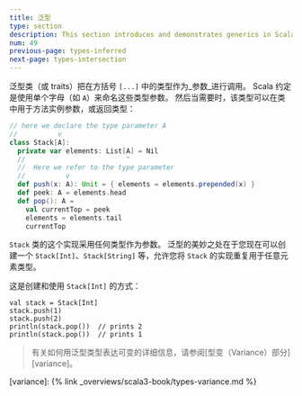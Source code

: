 ```yaml
---
title: 泛型
type: section
description: This section introduces and demonstrates generics in Scala 3.
num: 49
previous-page: types-inferred
next-page: types-intersection
---
```



泛型类（或 traits）把在方括号 `[...]` 中的类型作为_参数_进行调用。
Scala 约定是使用单个字母（如 `A`）来命名这些类型参数。
然后当需要时，该类型可以在类中用于方法实例参数，或返回类型：

```scala
// here we declare the type parameter A
//          v
class Stack[A]:
  private var elements: List[A] = Nil
  //                         ^
  //  Here we refer to the type parameter
  //          v
  def push(x: A): Unit = { elements = elements.prepended(x) }
  def peek: A = elements.head
  def pop(): A =
    val currentTop = peek
    elements = elements.tail
    currentTop
```

`Stack` 类的这个实现采用任何类型作为参数。
泛型的美妙之处在于您现在可以创建一个 `Stack[Int]`、`Stack[String]` 等，允许您将 `Stack` 的实现重复用于任意元素类型。

这是创建和使用 `Stack[Int]` 的方式：

```
val stack = Stack[Int]
stack.push(1)
stack.push(2)
println(stack.pop())  // prints 2
println(stack.pop())  // prints 1
```

> 有关如何用泛型类型表达可变的详细信息，请参阅[型变（Variance）部分][variance]。

[variance]: {% link _overviews/scala3-book/types-variance.md %}
